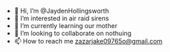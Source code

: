 - 👋 Hi, I’m @JaydenHollingsworth
- 👀 I’m interested in air raid sirens
- 🌱 I’m currently learning our mother
- 💞️ I’m looking to collaborate on nothuing
- 📫 How to reach me zazarjake09765o@gmail.com

<!---
JaydenHollingsworth/JaydenHollingsworth is a ✨ special ✨ repository because its `README.md` (this file) appears on your GitHub profile.
You can click the Preview link to take a look at your changes.
--->
